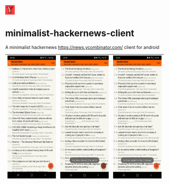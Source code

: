 <img src="https://github.com/Aydeniztr/minimalist-hackernews-client/blob/main/images/icon.jpg?raw=true" widt=30px height=30px>

# minimalist-hackernews-client

A minimalist hackernews https://news.ycombinator.com/ client for android

| <img src="https://github.com/Aydeniztr/minimalist-hackernews-client/blob/main/images/Screenshot_20220617-025802_hacker-news.JPG?raw=true" width=180px height=390px> | <img src="https://github.com/Aydeniztr/minimalist-hackernews-client/blob/main/images/Screenshot_20220617-233916_hacker-news.jpg?raw=true" width=180px height=390px> | <img src="https://github.com/Aydeniztr/minimalist-hackernews-client/blob/main/images/Screenshot_20220617-233921_hacker-news.jpg?raw=true" width=180px height=390px> |
| ---------------------------------------------- | -------------------------------------------- | ------------------------------------------- |
